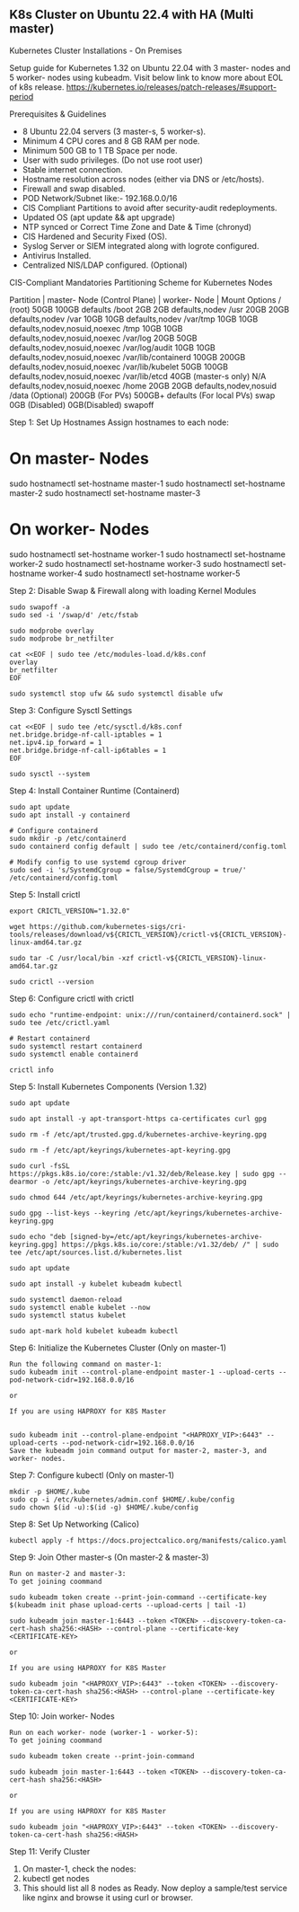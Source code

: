 ## K8s Cluster on Ubuntu 22.4 with HA (Multi master)

Kubernetes Cluster Installations - On Premises




Setup guide for Kubernetes 1.32 on Ubuntu 22.04 with 3 master- nodes and 5 worker- nodes using kubeadm. Visit below link to know more about EOL of k8s release.
https://kubernetes.io/releases/patch-releases/#support-period

Prerequisites & Guidelines
* 8 Ubuntu 22.04 servers (3 master-s, 5 worker-s).
* Minimum 4 CPU cores and 8 GB RAM per node.
* Minimum 500 GB to 1 TB Space per node.
* User with sudo privileges. (Do not use root user)
* Stable internet connection.
* Hostname resolution across nodes (either via DNS or /etc/hosts).
* Firewall and swap disabled.
* POD Network/Subnet like:- 192.168.0.0/16
* CIS Compliant Partitions to avoid after security-audit redeployments.
* Updated OS (apt update && apt upgrade)
* NTP synced or Correct Time Zone and Date & Time (chronyd)
* CIS Hardened and Security Fixed (OS).
* Syslog Server or SIEM integrated along with logrote configured.
* Antivirus Installed.
* Centralized NIS/LDAP configured. (Optional)

CIS-Compliant Mandatories Partitioning Scheme for Kubernetes Nodes

Partition  | master- Node (Control Plane) | worker- Node | Mount Options
/      (root)        50GB                   100GB      defaults
/boot                2GB                    2GB        defaults,nodev
/usr                 20GB                   20GB       defaults,nodev
/var                 10GB                   10GB       defaults,nodev
/var/tmp             10GB                   10GB       defaults,nodev,nosuid,noexec
/tmp                 10GB                   10GB       defaults,nodev,nosuid,noexec
/var/log             20GB                   50GB       defaults,nodev,nosuid,noexec
/var/log/audit       10GB                   10GB       defaults,nodev,nosuid,noexec
/var/lib/containerd  100GB                  200GB      defaults,nodev,nosuid,noexec
/var/lib/kubelet     50GB                   100GB      defaults,nodev,nosuid,noexec
/var/lib/etcd        40GB (master-s only)   N/A        defaults,nodev,nosuid,noexec
/home                20GB                   20GB       defaults,nodev,nosuid
/data (Optional)     200GB (For PVs)        500GB+     defaults  (For local PVs) 
swap                 0GB (Disabled)         0GB(Disabled)  swapoff




Step 1: Set Up Hostnames
Assign hostnames to each node:
# On master- Nodes
sudo hostnamectl set-hostname master-1
sudo hostnamectl set-hostname master-2
sudo hostnamectl set-hostname master-3

# On worker- Nodes
sudo hostnamectl set-hostname worker-1
sudo hostnamectl set-hostname worker-2
sudo hostnamectl set-hostname worker-3
sudo hostnamectl set-hostname worker-4
sudo hostnamectl set-hostname worker-5


Step 2: Disable Swap & Firewall along with loading Kernel Modules
```
sudo swapoff -a
sudo sed -i '/swap/d' /etc/fstab
```
```
sudo modprobe overlay
sudo modprobe br_netfilter
```

```
cat <<EOF | sudo tee /etc/modules-load.d/k8s.conf
overlay
br_netfilter
EOF
```

```
sudo systemctl stop ufw && sudo systemctl disable ufw
```


Step 3: Configure Sysctl Settings
```
cat <<EOF | sudo tee /etc/sysctl.d/k8s.conf
net.bridge.bridge-nf-call-iptables = 1
net.ipv4.ip_forward = 1
net.bridge.bridge-nf-call-ip6tables = 1
EOF
```

```
sudo sysctl --system
```


Step 4: Install Container Runtime (Containerd)

```
sudo apt update
sudo apt install -y containerd

# Configure containerd
sudo mkdir -p /etc/containerd
sudo containerd config default | sudo tee /etc/containerd/config.toml

# Modify config to use systemd cgroup driver
sudo sed -i 's/SystemdCgroup = false/SystemdCgroup = true/' /etc/containerd/config.toml
```

Step 5: Install crictl 

```
export CRICTL_VERSION="1.32.0"

wget https://github.com/kubernetes-sigs/cri-tools/releases/download/v${CRICTL_VERSION}/crictl-v${CRICTL_VERSION}-linux-amd64.tar.gz

sudo tar -C /usr/local/bin -xzf crictl-v${CRICTL_VERSION}-linux-amd64.tar.gz

sudo crictl --version
```

Step 6: Configure crictl with crictl 

```
sudo echo "runtime-endpoint: unix:///run/containerd/containerd.sock" | sudo tee /etc/crictl.yaml

# Restart containerd
sudo systemctl restart containerd
sudo systemctl enable containerd

crictl info
```


Step 5: Install Kubernetes Components (Version 1.32)

```
sudo apt update

sudo apt install -y apt-transport-https ca-certificates curl gpg

sudo rm -f /etc/apt/trusted.gpg.d/kubernetes-archive-keyring.gpg

sudo rm -f /etc/apt/keyrings/kubernetes-apt-keyring.gpg

sudo curl -fsSL https://pkgs.k8s.io/core:/stable:/v1.32/deb/Release.key | sudo gpg --dearmor -o /etc/apt/keyrings/kubernetes-archive-keyring.gpg

sudo chmod 644 /etc/apt/keyrings/kubernetes-archive-keyring.gpg

sudo gpg --list-keys --keyring /etc/apt/keyrings/kubernetes-archive-keyring.gpg

sudo echo "deb [signed-by=/etc/apt/keyrings/kubernetes-archive-keyring.gpg] https://pkgs.k8s.io/core:/stable:/v1.32/deb/ /" | sudo tee /etc/apt/sources.list.d/kubernetes.list

sudo apt update

sudo apt install -y kubelet kubeadm kubectl

sudo systemctl daemon-reload
sudo systemctl enable kubelet --now
sudo systemctl status kubelet

sudo apt-mark hold kubelet kubeadm kubectl
```


Step 6: Initialize the Kubernetes Cluster (Only on master-1)

```
Run the following command on master-1:
sudo kubeadm init --control-plane-endpoint master-1 --upload-certs --pod-network-cidr=192.168.0.0/16

or

If you are using HAPROXY for K8S Master


sudo kubeadm init --control-plane-endpoint "<HAPROXY_VIP>:6443" --upload-certs --pod-network-cidr=192.168.0.0/16
Save the kubeadm join command output for master-2, master-3, and worker- nodes.
```


Step 7: Configure kubectl (Only on master-1)

```
mkdir -p $HOME/.kube
sudo cp -i /etc/kubernetes/admin.conf $HOME/.kube/config
sudo chown $(id -u):$(id -g) $HOME/.kube/config
```


Step 8: Set Up Networking (Calico)

```
kubectl apply -f https://docs.projectcalico.org/manifests/calico.yaml
```


Step 9: Join Other master-s (On master-2 & master-3)

```
Run on master-2 and master-3:
To get joining coommand

sudo kubeadm token create --print-join-command --certificate-key $(kubeadm init phase upload-certs --upload-certs | tail -1)

sudo kubeadm join master-1:6443 --token <TOKEN> --discovery-token-ca-cert-hash sha256:<HASH> --control-plane --certificate-key <CERTIFICATE-KEY>

or

If you are using HAPROXY for K8S Master

sudo kubeadm join "<HAPROXY_VIP>:6443" --token <TOKEN> --discovery-token-ca-cert-hash sha256:<HASH> --control-plane --certificate-key <CERTIFICATE-KEY>
```


Step 10: Join worker- Nodes

```
Run on each worker- node (worker-1 - worker-5):
To get joining coommand

sudo kubeadm token create --print-join-command

sudo kubeadm join master-1:6443 --token <TOKEN> --discovery-token-ca-cert-hash sha256:<HASH>

or

If you are using HAPROXY for K8S Master

sudo kubeadm join "<HAPROXY_VIP>:6443" --token <TOKEN> --discovery-token-ca-cert-hash sha256:<HASH>
```

Step 11: Verify Cluster

  1. On master-1, check the nodes:
  2. kubectl get nodes
  3. This should list all 8 nodes as Ready. Now deploy a sample/test service like nginx and browse it using curl or browser.

